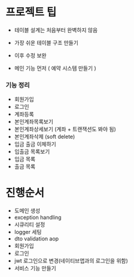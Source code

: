 # 프로젝트 팁

- 테이블 설계는 처음부터 완벽하지 않음
- 가장 쉬운 테이블 구조 만들기
- 이후 수정 보완

- 메인 기능 먼저 ( 예약 시스템 만들기 )

### 기능 정리
- 회원가입
- 로그인
- 계좌등록
- 본인계좌목록보기
- 본인계좌상세보기 (계좌 + 트랜잭션도 봐야 됨)
- 본인계좌삭제 (soft delete)
- 입금 출금 이체하기
- 입출금 목록보기
- 입금 목록
- 출금 목록

# 진행순서
- 도메인 생성
- exception handling
- 시큐리티 설정
- logger 세팅
- dto validation aop
- 회원가입
- 로그인
- jwt 로그인으로 변경(네이티브앱과의 로그인을 위함)
- 서비스 기능 만들기